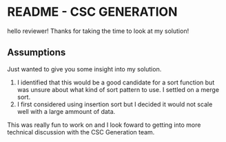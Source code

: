 # README - CSC GENERATION

hello reviewer! Thanks for taking the time to look at my solution!

## Assumptions

Just wanted to give you some insight into my solution.

1. I identified that this would be a good candidate for a sort function but was unsure about what kind of sort pattern to use. I settled on a merge sort.
2. I first considered using insertion sort but I decided it would not scale well with a large ammount of data.

This was really fun to work on and I look foward to getting into more technical discussion with the CSC Generation team.

